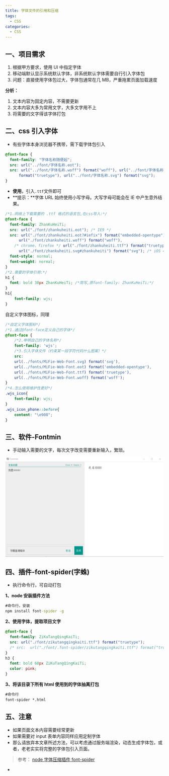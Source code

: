 ```yaml
---
title: 字体文件的引用和压缩
tags:
  - CSS
categories:
  - CSS
---
```


## 一、项目需求

1. 根据甲方要求，使用 UI 中指定字体
2. 移动端默认显示系统默认字体，非系统默认字体需要自行引入字体包
3. 问题：直接使用字体包过大，字体包通常在几 MB，严重拖累页面加载速度

**分析：**

1. 文本内容为固定内容，不需要更新
2. 文本内容大多为常用文字，大多文字用不上
3. 将需要的文字得该字体打包

## 二、css 引入字体

- 有些字体本身浏览器不携带，需下载字体包引入

```css
@font-face {
  font-family: "字体名称随便起";
  src: url("../font/字体名称.eot");
  src: url("../font/字体名称.woff") format("woff"), url("../font/字体名称.ttf")
      format("truetype"), url("../font/字体名称.svg") format("svg");
}
```

- **使用**，引入`.ttf`文件即可
- **提示：**字体 URL 始终使用小写字母。大写字母可能会在 IE 中产生意外结果。

```css
/*1.网络上下载需要的 .ttf 格式的语言包,在css导入:*/
@font-face {
  font-family: ZhanKuHeiTi;
  src: url("./font/zhankuheiti.eot"); /* IE9 */
  src: url("./font/zhankuheiti.eot?#iefix") format("embedded-opentype"), /* IE6-IE8 */
      url("./font/zhankuheiti.woff") format("woff"),
    /* chrome、firefox */ url("./font/zhankuheiti.ttf") format("truetype"), /* chrome、firefox、opera、Safari, Android, iOS 4.2+ */
      url("./font/zhankuheiti.svg#zhankuheiti") format("svg"); /* iOS 4.1- */
  font-style: normal;
  font-weight: normal;
}
/*2.需要的字体引用:*/
h1 {
  font: bold 30px ZhanKuHeiTi; /*简写,原font-family: ZhanKuHeiTi;*/
}
h1{
    font-family: wjs;
}
```

自定义字体图标，同理

```css
/*自定义字体图标*/
/*1.通过@font-face定义自己的字体*/
@font-face {
    /*2.申明自己的字体名称*/
    font-family: 'wjs';
    /*3.引入字体文件（约束某一段字符代码什么图案）*/
    src:
    url(../fonts/MiFie-Web-Font.svg) format('svg'),
    url(../fonts/MiFie-Web-Font.eot) format('embedded-opentype'),
    url(../fonts/MiFie-Web-Font.ttf) format('truetype'),
    url(../fonts/MiFie-Web-Font.woff) format('woff');
}
/*4.怎么使用维护性更好*/
.wjs_icon{
    font-family: wjs;
}
.wjs_icon_phone::before{
    content: "\e908";
}
```



## 三、软件-Fontmin

- 手动输入需要的文字，每次文字改变需要重新输入，繁琐。

![](img\Fontmin.png)

## 四、插件-font-spider(**字蛛**)

- 执行命令行，可自动打包

**1、node 安装插件方法**

```cmd
#命令行，安装
npm install font-spider -g
```

**2、使用字体，提取项目文字**

```css
@font-face {
  font-family: ZiKuTangQingKaiTi;
  src: url("./font/zikutangqingkaiti.ttf") format("truetype");
  /* src:  url("./font/.font-spider/zikutangqingkaiti.ttf") format("truetype"); */
}
h3 {
  font: bold 60px ZiKuTangQingKaiTi;
  color: pink;
}
```

**3、将该目录下所有 html 使用到的字体抽离打包**

```cmd
#命令行
font-spider *.html
```

## 五、注意

- 如果页面文本内容需要经常更新
- 如果需要对 input 表单内容同样应用定制字体
- 那么请放弃本文章所述方法，可以考虑通过服务端渲染，动态生成字体包，或者，老老实实将完整的字体包引入页面。

> 参考：
> [node 字体压缩插件 font-spider](https://blog.csdn.net/weixin_34072458/article/details/88755474)





- 

